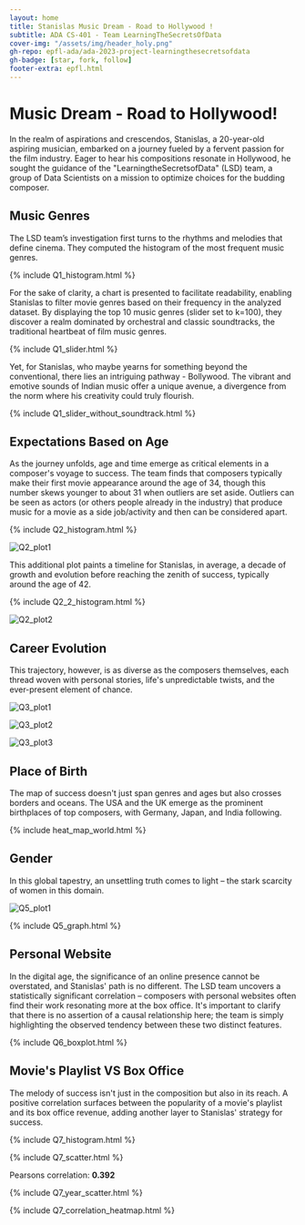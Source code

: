 ```yaml
---
layout: home
title: Stanislas Music Dream - Road to Hollywood ! 
subtitle: ADA CS-401 - Team LearningTheSecretsOfData
cover-img: "/assets/img/header_holy.png"
gh-repo: epfl-ada/ada-2023-project-learningthesecretsofdata
gh-badge: [star, fork, follow]
footer-extra: epfl.html
---
```


# Music Dream - Road to Hollywood!
In the realm of aspirations and crescendos, Stanislas, a 20-year-old aspiring musician, embarked on a journey fueled by
a fervent passion for the film industry. Eager to hear his compositions resonate in Hollywood, he sought the guidance of 
the "LearningtheSecretsofData" (LSD) team, a group of Data Scientists on a mission to optimize choices for the budding 
composer.

## Music Genres
The LSD team’s investigation first turns to the rhythms and melodies that define cinema. They computed the histogram
of the most frequent music genres.

{% include Q1_histogram.html %}

For the sake of clarity, a chart is presented to facilitate readability, enabling Stanislas to filter movie genres based 
on their frequency in the analyzed dataset. By displaying the top 10 music genres (slider set to k=100), they discover a realm 
dominated by orchestral and classic soundtracks, the traditional heartbeat of film music genres.

<!--- old chart, redundant with the one below {% include Q1_pie.html %} --->
{% include Q1_slider.html %}

Yet, for Stanislas, who maybe yearns for something beyond the conventional, there lies an intriguing pathway - Bollywood. 
The vibrant and emotive sounds of Indian music offer a unique avenue, a divergence from the norm where his creativity 
could truly flourish.

{% include Q1_slider_without_soundtrack.html %}

## Expectations Based on Age

As the journey unfolds, age and time emerge as critical elements in a composer's voyage to success. The team finds that 
composers typically make their first movie appearance around the age of 34, though this number skews younger to about 31 
when outliers are set aside. Outliers can be seen as actors (or others people already in the industry) that produce 
music for a movie as a side job/activity and then can be considered apart.

{% include Q2_histogram.html %}

![Q2_plot1](/assets/img/Q2/c_age_first_appearance_years_Q2.png)

This additional plot paints a timeline for Stanislas, in average, a decade of growth and evolution before 
reaching the zenith of success, typically around the age of 42.

{% include Q2_2_histogram.html %}

![Q2_plot2](/assets/img/Q2/c_age_highest_revenue_years_Q2.png)

## Career Evolution

This trajectory, however, is as diverse as the composers themselves, each thread woven with personal stories, life's 
unpredictable twists, and the ever-present element of chance.

![Q3_plot1](/assets/img/Q3/Q3_barplot.png)

![Q3_plot2](/assets/img/Q3/Q3_lineplot.png)

![Q3_plot3](/assets/img/Q3/Q3_lineplot_revenue.png)


## Place of Birth

The map of success doesn't just span genres and ages but also crosses borders and oceans. The USA and the UK emerge as 
the prominent birthplaces of top composers, with Germany, Japan, and India following.

{% include heat_map_world.html %}

## Gender

In this global tapestry, an unsettling truth comes to light – the stark scarcity of women in this domain.

![Q5_plot1](/assets/img/Q5/Q5_barplot.png)

{% include Q5_graph.html %}

## Personal Website

In the digital age, the significance of an online presence cannot be overstated, and Stanislas' path is no different. 
The LSD team uncovers a statistically significant correlation – composers with personal websites often find their work 
resonating more at the box office. It's important to clarify that there is no assertion of a causal relationship here; 
the team is simply highlighting the observed tendency between these two distinct features.

{% include Q6_boxplot.html %}

## Movie's Playlist VS Box Office

The melody of success isn't just in the composition but also in its reach. A positive correlation surfaces between the 
popularity of a movie's playlist and its box office revenue, adding another layer to Stanislas' strategy for success.

{% include Q7_histogram.html %}

{% include Q7_scatter.html %}

Pearsons correlation: **0.392**

{% include Q7_year_scatter.html %}

{% include Q7_correlation_heatmap.html %}